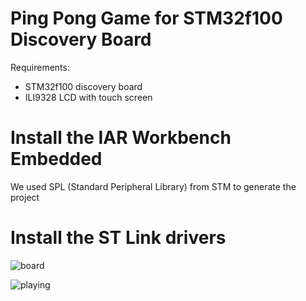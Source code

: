 # Ping Pong Game for STM32f100 Discovery Board

Requirements:
- STM32f100 discovery board
- ILI9328 LCD with touch screen

# Install the IAR Workbench Embedded

We used SPL (Standard Peripheral Library) from STM to generate the project

# Install the ST Link drivers

![board](https://github.com/rdemeter/stm32f103_/tree/master/doc/fig3.png)

![playing](https://github.com/rdemeter/stm32f103_/tree/master/doc/fig2.png)
